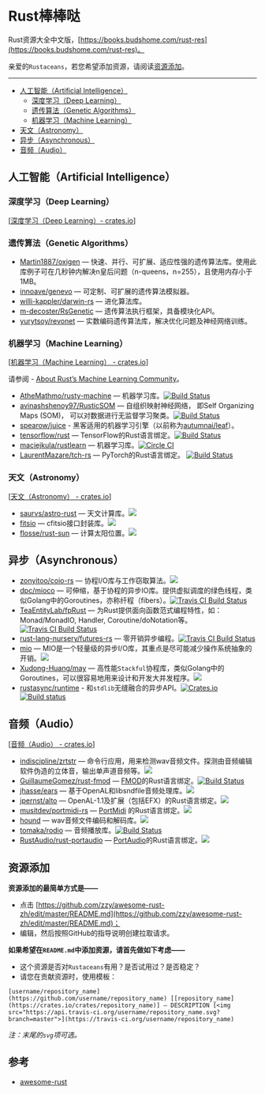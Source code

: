 # Rust棒棒哒

Rust资源大全中文版，[https://books.budshome.com/rust-res](https://books.budshome.com/rust-res)。

亲爱的`Rustaceans`，若您希望添加资源，请阅读[资源添加](#资源添加)。

------

- [人工智能（Artificial Intelligence）](#人工智能artificial-intelligence)
  - [深度学习（Deep Learning）](#深度学习deep-learning)
  - [遗传算法（Genetic Algorithms）](#遗传算法genetic-algorithms)
  - [机器学习（Machine Learning）](#机器学习machine-learning)
  <!-- - [推荐算法（Recommender Algorithms）](#推荐算法recommender-algorithms) -->
- [天文（Astronomy）](#天文astronomy)
- [异步（Asynchronous）](#异步asynchronous)
- [音频（Audio）](#音频audio)

## 人工智能（Artificial Intelligence）

### 深度学习（Deep Learning）

[[深度学习（Deep Learning）- crates.io](https://crates.io/keywords/deep-learning)]

### 遗传算法（Genetic Algorithms）

- [Martin1887/oxigen](https://github.com/Martin1887/oxigen) — 快速、并行、可扩展、适应性强的遗传算法库。使用此库例子可在几秒钟内解决n皇后问题（n-queens，n=255），且使用内存小于1MB。
- [innoave/genevo](https://github.com/innoave/genevo) — 可定制、可扩展的遗传算法模拟器。
- [willi-kappler/darwin-rs](https://github.com/willi-kappler/darwin-rs) — 进化算法库。
- [m-decoster/RsGenetic](https://github.com/m-decoster/RsGenetic) — 遗传算法执行框架，具备模块化API。
- [yurytsoy/revonet](https://github.com/yurytsoy/revonet) — 实数编码遗传算法库，解决优化问题及神经网络训练。

### 机器学习（Machine Learning）

[[机器学习（Machine Learning） - crates.io](https://crates.io/keywords/machine-learning)]

请参阅 - [About Rust’s Machine Learning Community](https://medium.com/@autumn_eng/about-rust-s-machine-learning-community-4cda5ec8a790#.hvkp56j3f)。

- [AtheMathmo/rusty-machine](https://github.com/AtheMathmo/rusty-machine) — 机器学习库。[![Build Status](https://api.travis-ci.org/AtheMathmo/rusty-machine.svg?branch=master)](https://travis-ci.org/AtheMathmo/rusty-machine)
- [avinashshenoy97/RusticSOM](https://github.com/avinashshenoy97/RusticSOM) — 自组织映射神经网络， 即Self Organizing Maps (SOM)， 可以对数据进行无监督学习聚类。[![Build Status](https://api.travis-ci.org/avinashshenoy97/RusticSOM.svg?branch=master)](https://travis-ci.org/avinashshenoy97/RusticSOM)
- [spearow/juice](https://github.com/spearow/juice) - 黑客适用的机器学习引擎（以前称为[autumnai/leaf](https://github.com/autumnai/leaf)）。
- [tensorflow/rust](https://github.com/tensorflow/rust) — TensorFlow的Rust语言绑定。[![Build Status](https://api.travis-ci.org/tensorflow/rust.svg?branch=master)](https://travis-ci.org/tensorflow/rust)
- [maciejkula/rustlearn](https://github.com/maciejkula/rustlearn) — 机器学习库。[![Circle CI](https://circleci.com/gh/maciejkula/rustlearn.svg?style=svg)](https://circleci.com/gh/maciejkula/rustlearn)
- [LaurentMazare/tch-rs](https://github.com/LaurentMazare/tch-rs) — PyTorch的Rust语言绑定。 [![Build Status](https://api.travis-ci.org/LaurentMazare/tch-rs.svg?branch=master)](https://travis-ci.org/LaurentMazare/tch-rs)

### 天文（Astronomy）

[[天文（Astronomy） - crates.io](https://crates.io/keywords/astronomy)]

- [saurvs/astro-rust](https://github.com/saurvs/astro-rust) — 天文计算库。[<img src="https://api.travis-ci.org/saurvs/astro-rust.svg?branch=master">](https://travis-ci.org/saurvs/astro-rust)
- [fitsio](https://crates.io/crates/fitsio) — cfitsio接口封装库。[<img src="https://api.travis-ci.org/mindriot101/rust-fitsio.svg?branch=master">](https://travis-ci.org/mindriot101/rust-fitsio)
- [flosse/rust-sun](https://github.com/flosse/rust-sun) — 计算太阳位置。[<img src="https://api.travis-ci.org/flosse/rust-sun.svg?branch=master">](https://travis-ci.org/flosse/rust-sun)

## 异步（Asynchronous）

- [zonyitoo/coio-rs](https://github.com/zonyitoo/coio-rs) — 协程I/O库与工作窃取算法。[<img src="https://api.travis-ci.org/zonyitoo/coio-rs.svg?branch=master">](https://travis-ci.org/zonyitoo/coio-rs)
- [dpc/mioco](https://github.com/dpc/mioco) — 可伸缩，基于协程的异步IO库。提供虚拟调度的绿色线程，类似Golang中的Goroutines，亦称纤程（fibers）。[<img src="https://img.shields.io/travis/dpc/mioco/master.svg?style=flat-square" alt="Travis CI Build Status">](https://travis-ci.org/dpc/mioco)
- [TeaEntityLab/fpRust](https://github.com/TeaEntityLab/fpRust) — 为Rust提供面向函数范式编程特性，如：Monad/MonadIO, Handler, Coroutine/doNotation等。[<img src="https://api.travis-ci.org/TeaEntityLab/fpRust.svg?branch=master" alt="Travis CI Build Status">](https://travis-ci.org/TeaEntityLab/fpRust)
- [rust-lang-nursery/futures-rs](https://github.com/rust-lang-nursery/futures-rs) — 零开销异步编程。[<img src="https://api.travis-ci.org/rust-lang-nursery/futures-rs.svg?branch=master" alt="Travis CI Build Status">](https://travis-ci.org/rust-lang-nursery/futures-rs)
- [mio](https://github.com/tokio-rs/mio) — MIO是一个轻量级的异步I/O库，其重点是尽可能减少操作系统抽象的开销。[<img src="https://api.travis-ci.org/tokio-rs/mio.svg?branch=master">](https://travis-ci.org/tokio-rs/mio)
- [Xudong-Huang/may](https://github.com/Xudong-Huang/may) — 高性能`Stackful`协程库，类似Golang中的Goroutines，可以很容易地用来设计和开发大并发程序。[<img src="https://api.travis-ci.org/Xudong-Huang/may.svg?branch=master">](https://travis-ci.org/Xudong-Huang/may)
- [rustasync/runtime](https://github.com/rustasync/runtime) - 和`stdlib`无缝融合的异步API。[![Crates.io](https://img.shields.io/crates/v/runtime.svg?style=flat-square)](https://crates.io/crates/runtime) [![Build status](https://img.shields.io/azure-devops/build/yoshuawuyts/rustasync/2/master.svg?style=flat-square)](https://dev.azure.com/yoshuawuyts/rustasync/_build?definitionId=2)

## 音频（Audio）

[[音频（Audio） - crates.io](https://crates.io/keywords/audio)]

- [indiscipline/zrtstr](https://github.com/indiscipline/zrtstr) — 命令行应用，用来检测wav音频文件。探测由音频编辑软件伪造的立体音，输出单声道音频等。[<img src="https://api.travis-ci.org/indiscipline/zrtstr.svg?branch=master">](https://travis-ci.org/indiscipline/zrtstr)
- [GuillaumeGomez/rust-fmod](https://github.com/GuillaumeGomez/rust-fmod) — [FMOD](https://www.fmod.com)的Rust语言绑定。[![Build Status](https://api.travis-ci.org/GuillaumeGomez/rust-fmod.svg?branch=master)](https://travis-ci.org/GuillaumeGomez/rust-fmod)
- [jhasse/ears](https://github.com/jhasse/ears) — 基于OpenAL和libsndfile音频处理库。[<img src="https://api.travis-ci.org/jhasse/ears.svg?branch=master">](https://travis-ci.org/jhasse/ears)
- [jpernst/alto](https://github.com/jpernst/alto) — OpenAL-1.1及扩展（包括EFX）的Rust语言绑定。[<img src="https://api.travis-ci.org/jpernst/alto.svg?branch=master">](https://travis-ci.org/jpernst/alto)
- [musitdev/portmidi-rs](https://github.com/musitdev/portmidi-rs) — [PortMidi](http://portmedia.sourceforge.net/portmidi/) 的Rust语言绑定。[<img src="https://api.travis-ci.org/musitdev/portmidi-rs.svg?branch=master">](https://travis-ci.org/musitdev/portmidi-rs)
- [hound](https://crates.io/crates/hound) — wav音频文件编码和解码库。[<img src="https://api.travis-ci.org/ruuda/hound.svg?branch=master">](https://travis-ci.org/ruuda/hound)
- [tomaka/rodio](https://github.com/tomaka/rodio) — 音频播放库。[![Build Status](https://api.travis-ci.org/tomaka/rodio.svg?branch=master)](https://travis-ci.org/tomaka/rodio)
- [RustAudio/rust-portaudio](https://github.com/RustAudio/rust-portaudio) — [PortAudio](http://www.portaudio.com/)的Rust语言绑定。[<img src="https://api.travis-ci.org/RustAudio/rust-portaudio.svg?branch=master">](https://travis-ci.org/RustAudio/rust-portaudio)

## 资源添加

**资源添加的最简单方式是——**

- 点击 [https://github.com/zzy/awesome-rust-zh/edit/master/README.md](https://github.com/zzy/awesome-rust-zh/edit/master/README.md)；
- 编辑，然后按照GitHub的指导说明创建拉取请求。

**如果希望在`README.md`中添加资源，请首先做如下考虑——**

- 这个资源是否对`Rustaceans`有用？是否试用过？是否稳定？
- 请您在贡献资源时，使用模板：

`[username/repository_name](https://github.com/username/repository_name) [[repository_name](https://crates.io/crates/repository_name)] — DESCRIPTION [<img src="https://api.travis-ci.org/username/repository_name.svg?branch=master">](https://travis-ci.org/username/repository_name)`

*注：末尾的`svg`项可选。*

## 参考

- [awesome-rust](https://github.com/rust-unofficial/awesome-rust)

